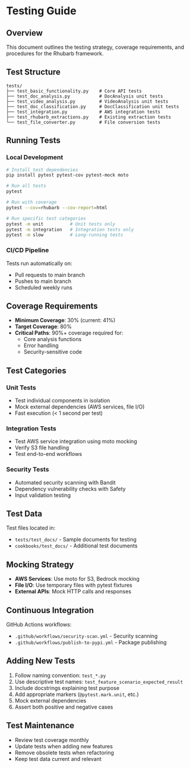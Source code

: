 # Testing Guide

## Overview

This document outlines the testing strategy, coverage requirements, and procedures for the Rhubarb framework.

## Test Structure

```
tests/
├── test_basic_functionality.py    # Core API tests
├── test_doc_analysis.py           # DocAnalysis unit tests  
├── test_video_analysis.py         # VideoAnalysis unit tests
├── test_doc_classification.py     # DocClassification unit tests
├── test_integration.py            # AWS integration tests
├── test_rhubarb_extractions.py    # Existing extraction tests
└── test_file_converter.py         # File conversion tests
```

## Running Tests

### Local Development
```bash
# Install test dependencies
pip install pytest pytest-cov pytest-mock moto

# Run all tests
pytest

# Run with coverage
pytest --cov=rhubarb --cov-report=html

# Run specific test categories
pytest -m unit          # Unit tests only
pytest -m integration   # Integration tests only
pytest -m slow          # Long-running tests
```

### CI/CD Pipeline
Tests run automatically on:
- Pull requests to main branch
- Pushes to main branch
- Scheduled weekly runs

## Coverage Requirements

- **Minimum Coverage**: 30% (current: 41%)
- **Target Coverage**: 80%
- **Critical Paths**: 90%+ coverage required for:
  - Core analysis functions
  - Error handling
  - Security-sensitive code

## Test Categories

### Unit Tests
- Test individual components in isolation
- Mock external dependencies (AWS services, file I/O)
- Fast execution (< 1 second per test)

### Integration Tests
- Test AWS service integration using moto mocking
- Verify S3 file handling
- Test end-to-end workflows

### Security Tests
- Automated security scanning with Bandit
- Dependency vulnerability checks with Safety
- Input validation testing

## Test Data

Test files located in:
- `tests/test_docs/` - Sample documents for testing
- `cookbooks/test_docs/` - Additional test documents

## Mocking Strategy

- **AWS Services**: Use moto for S3, Bedrock mocking
- **File I/O**: Use temporary files with pytest fixtures
- **External APIs**: Mock HTTP calls and responses

## Continuous Integration

GitHub Actions workflows:
- `.github/workflows/security-scan.yml` - Security scanning
- `.github/workflows/publish-to-pypi.yml` - Package publishing

## Adding New Tests

1. Follow naming convention: `test_*.py`
2. Use descriptive test names: `test_feature_scenario_expected_result`
3. Include docstrings explaining test purpose
4. Add appropriate markers (`@pytest.mark.unit`, etc.)
5. Mock external dependencies
6. Assert both positive and negative cases

## Test Maintenance

- Review test coverage monthly
- Update tests when adding new features
- Remove obsolete tests when refactoring
- Keep test data current and relevant

